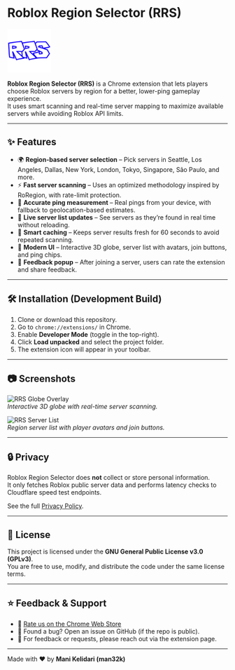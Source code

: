 # Roblox Region Selector (RRS)

<img src="icons/icon128.png" alt="RRS Logo" width="100" />

**Roblox Region Selector (RRS)** is a Chrome extension that lets players choose Roblox servers by region for a better, lower-ping gameplay experience.  
It uses smart scanning and real-time server mapping to maximize available servers while avoiding Roblox API limits.

---

## ✨ Features
- 🌍 **Region-based server selection** – Pick servers in Seattle, Los Angeles, Dallas, New York, London, Tokyo, Singapore, São Paulo, and more.  
- ⚡ **Fast server scanning** – Uses an optimized methodology inspired by RoRegion, with rate-limit protection.  
- 📡 **Accurate ping measurement** – Real pings from your device, with fallback to geolocation-based estimates.  
- 🔄 **Live server list updates** – See servers as they’re found in real time without reloading.  
- 💾 **Smart caching** – Keeps server results fresh for 60 seconds to avoid repeated scanning.  
- 🎨 **Modern UI** – Interactive 3D globe, server list with avatars, join buttons, and ping chips.  
- 🙌 **Feedback popup** – After joining a server, users can rate the extension and share feedback.  

---

## 🛠️ Installation (Development Build)
1. Clone or download this repository.  
2. Go to `chrome://extensions/` in Chrome.  
3. Enable **Developer Mode** (toggle in the top-right).  
4. Click **Load unpacked** and select the project folder.  
5. The extension icon will appear in your toolbar.

---

## 📷 Screenshots

![RRS Globe Overlay](docs/screenshot_globe.png)  
*Interactive 3D globe with real-time server scanning.*

![RRS Server List](docs/screenshot_servers.png)  
*Region server list with player avatars and join buttons.*

---

## 🔒 Privacy
Roblox Region Selector does **not** collect or store personal information.  
It only fetches Roblox public server data and performs latency checks to Cloudflare speed test endpoints.  

See the full [Privacy Policy](./PRIVACY.md).

---

## 📜 License
This project is licensed under the **GNU General Public License v3.0 (GPLv3)**.  
You are free to use, modify, and distribute the code under the same license terms.  

---

## ⭐ Feedback & Support
- 💬 [Rate us on the Chrome Web Store](https://chromewebstore.google.com/detail/roblox-region-selector/kbhccmmeanfjdlgkchpgbjbkenkghmgo)  
- 🐛 Found a bug? Open an issue on GitHub (if the repo is public).  
- 📧 For feedback or requests, please reach out via the extension page.  

---

Made with ❤️ by **Mani Kelidari (man32k)**  
